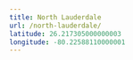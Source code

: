 ```yaml
---
title: North Lauderdale
url: /north-lauderdale/
latitude: 26.217305000000003
longitude: -80.22588110000001
---
```

